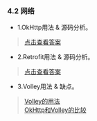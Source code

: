 ### 4.2 网络

- 1.OkHttp用法 & 源码分析。

> [点击查看答案](https://www.cnblogs.com/chendu123/p/6074663.html)

- 2.Retrofit用法 & 源码分析。

> [点击查看答案](https://blog.csdn.net/huyongl1989/article/details/52829822)

- 3.Volley用法 & 缺点。

> [Volley的用法](https://www.cnblogs.com/cpacm/p/4193011.html)  
> [OkHttp和Volley的比较](https://www.jianshu.com/p/214d5fa175e0)